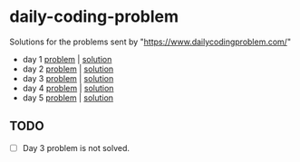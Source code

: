 # daily-coding-problem
Solutions for the problems sent by "https://www.dailycodingproblem.com/"

* day 1 [problem](#) | [solution](#)
* day 2 [problem](#) | [solution](#)
* day 3 [problem](#) | [solution](#)
* day 4 [problem](#) | [solution](#)
* day 5 [problem](#) | [solution](#)

## TODO

* [ ] Day 3 problem is not solved.
